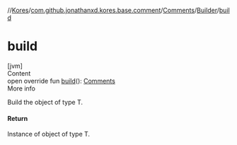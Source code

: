 //[Kores](../../../index.md)/[com.github.jonathanxd.kores.base.comment](../../index.md)/[Comments](../index.md)/[Builder](index.md)/[build](build.md)



# build  
[jvm]  
Content  
open override fun [build](build.md)(): [Comments](../index.md)  
More info  


Build the object of type T.



#### Return  


Instance of object of type T.

  



